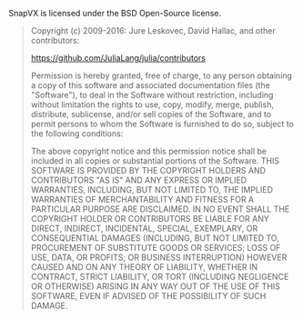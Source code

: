SnapVX is licensed under the BSD Open-Source license.

> Copyright (c) 2009-2016: Jure Leskovec, David Hallac, and other contributors:
>
> https://github.com/JuliaLang/julia/contributors
>
> Permission is hereby granted, free of charge, to any person obtaining
> a copy of this software and associated documentation files (the
> "Software"), to deal in the Software without restriction, including
> without limitation the rights to use, copy, modify, merge, publish,
> distribute, sublicense, and/or sell copies of the Software, and to
> permit persons to whom the Software is furnished to do so, subject to
> the following conditions:
>
> The above copyright notice and this permission notice shall be
> included in all copies or substantial portions of the Software.
>THIS SOFTWARE IS PROVIDED BY THE COPYRIGHT HOLDERS AND CONTRIBUTORS "AS IS" AND ANY EXPRESS OR IMPLIED WARRANTIES, INCLUDING, BUT NOT LIMITED TO,
>THE IMPLIED WARRANTIES OF MERCHANTABILITY AND FITNESS FOR A PARTICULAR PURPOSE ARE DISCLAIMED. IN NO EVENT SHALL THE COPYRIGHT HOLDER OR CONTRIBUTORS BE LIABLE FOR ANY DIRECT,
>INDIRECT, INCIDENTAL, SPECIAL, EXEMPLARY, OR CONSEQUENTIAL DAMAGES (INCLUDING, BUT NOT LIMITED TO, PROCUREMENT OF SUBSTITUTE GOODS OR SERVICES; LOSS OF USE, DATA, OR PROFITS;
>OR BUSINESS INTERRUPTION) HOWEVER CAUSED AND ON ANY THEORY OF LIABILITY, WHETHER IN CONTRACT, STRICT LIABILITY, OR TORT (INCLUDING NEGLIGENCE OR OTHERWISE)
>ARISING IN ANY WAY OUT OF THE USE OF THIS SOFTWARE, EVEN IF ADVISED OF THE POSSIBILITY OF SUCH DAMAGE.
